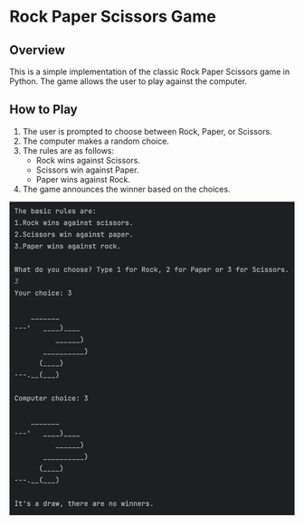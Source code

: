 # Rock Paper Scissors Game

## Overview

This is a simple implementation of the classic Rock Paper Scissors game in Python. The game allows the user to play against the computer.

## How to Play

1. The user is prompted to choose between Rock, Paper, or Scissors.
2. The computer makes a random choice.
3. The rules are as follows:
   - Rock wins against Scissors.
   - Scissors win against Paper.
   - Paper wins against Rock.
4. The game announces the winner based on the choices.

![Rock Paper Scissors](./image_rps.jpg "Rock Paper Scissors Game")
